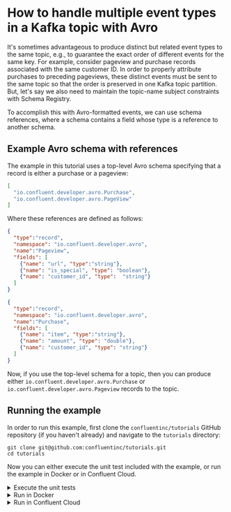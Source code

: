<!-- title: How to handle multiple event types in a Kafka topic with Avro -->
<!-- description: In this tutorial, learn how to handle multiple event types in a Kafka topic with Avro, with step-by-step instructions and supporting code. -->

# How to handle multiple event types in a Kafka topic with Avro

It's sometimes advantageous to produce distinct but related event types to the same topic, e.g., to guarantee the exact order of different events for the same key.
For example, consider pageview and purchase records associated with the same customer ID. In order to properly attribute purchases to preceding pageviews, these distinct events must be sent to the same topic so that the order is preserved in one Kafka topic partition.
But, let's say we also need to maintain the topic-name subject constraints with Schema Registry.

To accomplish this with Avro-formatted events, we can use schema references, where a schema contains a field whose type is a reference to another schema.

## Example Avro schema with references

The example in this tutorial uses a top-level Avro schema specifying that a record is either a purchase or a pageview:

```json
[
  "io.confluent.developer.avro.Purchase",
  "io.confluent.developer.avro.PageView"
]
```

Where these references are defined as follows:

```json
{
  "type":"record",
  "namespace": "io.confluent.developer.avro",
  "name":"Pageview",
  "fields": [
    {"name": "url", "type":"string"},
    {"name": "is_special", "type": "boolean"},
    {"name": "customer_id", "type":  "string"}
  ]
}
```

```json
{
  "type":"record",
  "namespace": "io.confluent.developer.avro",
  "name":"Purchase",
  "fields": [
    {"name": "item", "type":"string"},
    {"name": "amount", "type": "double"},
    {"name": "customer_id", "type": "string"}
  ]
}
```

Now, if you use the top-level schema for a topic, then you can produce either `io.confluent.developer.avro.Purchase` or
`io.confluent.developer.avro.Pageview` records to the topic.

## Running the example

In order to run this example, first clone the `confluentinc/tutorials` GitHub repository (if you haven't already) and navigate to the `tutorials` directory:

```shell
git clone git@github.com:confluentinc/tutorials.git
cd tutorials
```

Now you can either execute the unit test included with the example, or run the example in Docker or in Confluent Cloud.

<details>
<summary>Execute the unit tests</summary>

To run the unit tests, use the provided Gradle Wrapper:

```shell
./gradlew clean :multiple-event-types-avro:kafka:test --info  
```

</details>

<details>

<summary>Run in Docker</summary>

### Prerequisites

* Docker running via [Docker Desktop](https://docs.docker.com/desktop/) or [Docker Engine](https://docs.docker.com/engine/install/)
* [Docker Compose](https://docs.docker.com/compose/install/). Ensure that the command `docker compose version` succeeds.

### Start Kafka and Schema Registry

Start Kafka by running:

```shell
docker compose -f ./docker/docker-compose-ksqldb.yml up -d
```

### Create topic

Create the `avro-events` topic:

```shell
docker exec -t broker kafka-topics --create --topic avro-events --bootstrap-server broker:9092
```

### Register schemas

Run the following task to register the schemas in Schema Registry:

```shell
./gradlew :multiple-event-types-avro:kafka:registerSchemasTask
```

### Build the application

Build the application uberjar:

```shell
./gradlew :multiple-event-types-avro:kafka:shadowJar
```

### Run the application

Run the application, which produces and consumes pageview and purchase events, with the following command:

```shell
java -jar multiple-event-types-avro/kafka/build/libs/multiple-event-types-avro-standalone-0.0.1.jar multiple-event-types-avro/kafka/local.properties
```

### Cleanup

Stop Kafka and Schema Registry:

```shell
docker compose -f ./docker/docker-compose-ksqldb.yml down
```

</details>

<details>

<summary>Run in Confluent Cloud</summary>

### Prerequisites

* A [Confluent Cloud](https://confluent.cloud/signup) account and a Kafka cluster created within it ([quick start](https://docs.confluent.io/cloud/current/get-started/index.html)).

### Create topic

Using the Confluent Cloud Console, create a topic with default settings called `avro-events`.

### Generate client configuration

In the Confluent Cloud Console, navigate to the Cluster Overview page. Select `Clients` in the lefthand navigation and create a new `Java` client. Generate API keys during this step, and download the generated client configuration. Place it at `multiple-event-types-avro/kafka/cloud.properties`.

### Register schemas

Run the following task to register the schemas in Schema Registry:

```shell
./gradlew :multiple-event-types-avro:kafka:registerSchemasTask
```

In the Confluent Cloud Console, navigate to `Topics` in the lefthand navigation, select the `avro-events` topic, and click `Schema`. Validate that a `Value` schema has been set.

### Build the application

Build the application uberjar:

```shell
./gradlew :multiple-event-types-avro:kafka:shadowJar
```

### Run the application

Run the application, which produces and consumes pageview and purchase events, with the following command. Note that we are passing the client configuration as an argument:

```shell
java -jar multiple-event-types-avro/kafka/build/libs/multiple-event-types-avro-standalone-0.0.1.jar multiple-event-types-avro/kafka/cloud.properties
```

In the Confluent Cloud Console, select the `Messages` tab for the `avro-events` topic and view the messages that are produced.

### Cleanup

Delete the cluster used for this tutorial if you no longer need it.

</details>
